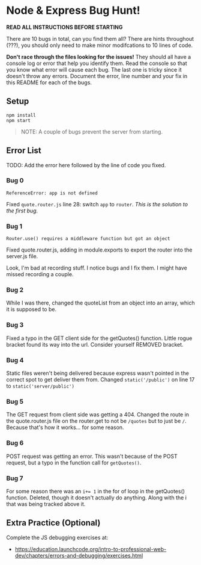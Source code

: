 # Node & Express Bug Hunt!

**READ ALL INSTRUCTIONS BEFORE STARTING**

There are 10 bugs in total, can you find them all? There are hints throughout (???), you should only need to make minor modifcations to 10 lines of code.

**Don't race through the files looking for the issues!** They should all have a console log or error that help you identify them. Read the console so that you know what error will cause each bug. The last one is tricky since it doesn't throw any errors. Document the error, line number and your fix in this README for each of the bugs.

## Setup
```
npm install
npm start
```

> NOTE: A couple of bugs prevent the server from starting.

## Error List

TODO: Add the error here followed by the line of code you fixed.

### Bug 0

`ReferenceError: app is not defined`

Fixed `quote.router.js` line 28: switch `app` to `router`. _This is the solution to the first bug._

### Bug 1

`Router.use() requires a middleware function but got an object`

Fixed quote.router.js, adding in module.exports to export the router into the server.js file.

Look, I'm bad at recording stuff. I notice bugs and I fix them. I might have missed recording a couple.
### Bug 2
While I was there, changed the quoteList from an object into an array, which it is supposed to be.

### Bug 3
Fixed a typo in the GET client side for the getQuotes() function. Little rogue bracket found its way into the url. Consider yourself REMOVED bracket.

### Bug 4
Static files weren't being delivered because express wasn't pointed in the correct spot to get deliver them from. Changed `static('/public')` on line 17 to `static('server/public')`

### Bug 5
The GET request from client side was getting a 404. Changed the route in the quote.router.js file on the router.get to not be `/quotes` but to just be `/`. Because that's how it works... for some reason.
### Bug 6
POST request was getting an error. This wasn't because of the POST request, but a typo in the function call for `getQuotes()`.

### Bug 7
For some reason there was an `i+= 1` in the for of loop in the getQuotes() function. Deleted, though it doesn't actually do anything. Along with the i that was being tracked above it.
## Extra Practice (Optional)

Complete the JS debugging exercises at:

- https://education.launchcode.org/intro-to-professional-web-dev/chapters/errors-and-debugging/exercises.html
